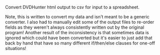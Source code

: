 Convert DVDHunter html output to csv for input to a spreadsheet.

Note, this is written to convert my data and isn't meant to be a generic
converter. I also had to manually edit some of the output files to re-order
fields as they weren't always consistently written out by the original program! Another
result of the inconsistency is that sometimes data is ignored which could have
been converted but it's easier to just add that back by hand that have so many
different if/then/else clauses for one-off situations!
